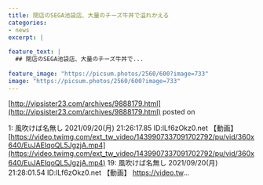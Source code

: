 ```yaml
---
title: 閉店のSEGA池袋店、大量のチーズ牛丼で溢れかえる
categories:
- news
excerpt: |
  
feature_text: |
  ## 閉店のSEGA池袋店、大量のチーズ牛丼で...
  
feature_image: "https://picsum.photos/2560/600?image=733"
image: "https://picsum.photos/2560/600?image=733"
---
```


[http://vipsister23.com/archives/9888179.html](http://vipsister23.com/archives/9888179.html)
posted on 

<!--more-->

1: 風吹けば名無し 2021/09/20(月) 21:26:17.85 ID:lLf6zOkz0.net 【動画】[https://video.twimg.com/ext_tw_video/1439907337091702792/pu/vid/360x640/EuJAEIqoQL5JgzjA.mp4](https://video.twimg.com/ext_tw_video/1439907337091702792/pu/vid/360x640/EuJAEIqoQL5JgzjA.mp4) 19: 風吹けば名無し 2021/09/20(月) 21:28:01.54 ID:lLf6zOkz0.net 【動画】 https://video.tw...
